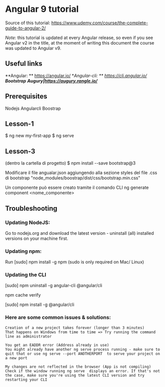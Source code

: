 # Angular 9 tutorial

Source of this tutorial: https://www.udemy.com/course/the-complete-guide-to-angular-2/

*Note:* this tutorial is updated at every Angular release, so even if you see Angular v2 in the title, at the moment of writing this document the course was updated to Angular v9.

## Useful links
**Angular: ** https://angular.io/
**Angular-cli: ** https://cli.angular.io/
**Bootstrap**
**Augury|https://augury.rangle.io/***

## Prerequisites
Nodejs
Angularcli
Boostrap

## Lesson-1
$ ng new my-first-app
$ ng serve

## Lesson-3
(dentro la cartella di progetto)
$ npm install --save bootstrap@3

Modificare il file angualar.json aggiungendo alla sezione styles del file .css di bootstrap "node_modules/boostrap/dist/css/bootstrap.min.css"

Un componente può essere creato tramite il comando CLI ng generate component <nome_componente>



## Troubleshooting

### Updating NodeJS:

Go to nodejs.org and download the latest version - uninstall (all) installed versions on your machine first.

### Updating npm:

Run [sudo] npm install -g npm  (sudo  is only required on Mac/ Linux)

### Updating the CLI

[sudo] npm uninstall -g angular-cli @angular/cli 

npm cache verify 

[sudo] npm install -g @angular/cli 

### Here are some common issues & solutions:

    Creation of a new project takes forever (longer than 3 minutes)
    That happens on Windows from time to time => Try running the command line as administrator

    You get an EADDR error (Address already in use)
    You might already have another ng serve process running - make sure to quit that or use ng serve --port ANOTHERPORT  to serve your project on a new port

    My changes are not reflected in the browser (App is not compiling)
    Check if the window running ng serve  displays an error. If that's not the case, make sure you're using the latest CLI version and try restarting your CLI


